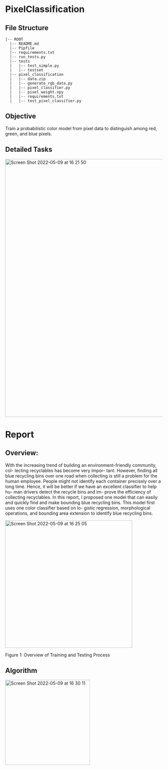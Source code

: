 # PixelClassification
## File Structure
```
|-- ROOT
  |-- README.md
  |-- Pipfile
  |-- requirements.txt
  |-- run_tests.py
  |-- tests
  |   |-- test_simple.py
  |   |-- testset
  |-- pixel_classification
  |   |-- data.zip
  |   |-- generate_rgb_data.py
  |   |-- pixel_classifier.py
  |   |-- pixel_weight.npy
  |   |-- requirements.txt
  |   |-- test_pixel_classifier.py
```

## Objective
Train a probabilistic color model from pixel data to distinguish among red, green, and blue pixels.

## Detailed Tasks

<img width="821" alt="Screen Shot 2022-05-09 at 16 21 50" src="https://user-images.githubusercontent.com/92130976/167491156-ccf3a540-1b30-4d42-aa95-644c7e332f78.png">

# Report
## Overview:
With the increasing trend of building an environment-friendly community, col- lecting recyclables has become very impor- tant. However, finding all blue recycling bins over one road when collecting is still a problem for the human employee. People might not identify each container precisely over a long time. Hence, it will be better if we have an excellent classifier to help hu- man drivers detect the recycle bins and im- prove the efficiency of collecting recyclables.
In this report, I proposed one model that can easily and quickly find and make bounding blue recycling bins. This model first uses one color classifier based on lo- gistic regression, morphological operations, and bounding area extension to identify blue recycling bins.

<img width="406" alt="Screen Shot 2022-05-09 at 16 25 05" src="https://user-images.githubusercontent.com/92130976/167491646-7b3772bc-6979-468a-b34d-b01086603d34.png">

Figure 1: Overview of Training and Testing Process

## Algorithm

<img width="271" alt="Screen Shot 2022-05-09 at 16 30 11" src="https://user-images.githubusercontent.com/92130976/167492595-f09bc376-00a8-499e-bc40-a3b9352143d3.png">







